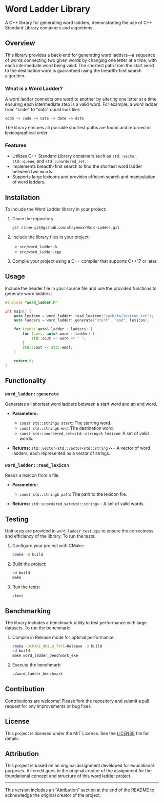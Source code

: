 # Word Ladder Library

A C++ library for generating word ladders, demonstrating the use of C++ Standard Library containers and algorithms.

## Overview

This library provides a back-end for generating word ladders—a sequence of words connecting two given words by changing one letter at a time, with each intermediate word being valid. The shortest path from the start word to the destination word is guaranteed using the breadth-first search algorithm.

### What is a Word Ladder?

A word ladder connects one word to another by altering one letter at a time, ensuring each intermediate step is a valid word. For example, a word ladder from "code" to "data" could look like:

```
code -> cade -> cate -> date -> data
```

The library ensures all possible shortest paths are found and returned in lexicographical order.

### Features

- Utilizes C++ Standard Library containers such as `std::vector`, `std::queue`, and `std::unordered_set`.
- Implements breadth-first search to find the shortest word ladder between two words.
- Supports large lexicons and provides efficient search and manipulation of word ladders.

## Installation

To include the Word Ladder library in your project:

1. Clone the repository:
    ```sh
    git clone git@github.com:shaynewx/Word-Ladder.git
    ```
2. Include the library files in your project:
    - `src/word_ladder.h`
    - `src/word_ladder.cpp`

3. Compile your project using a C++ compiler that supports C++17 or later.

## Usage

Include the header file in your source file and use the provided functions to generate word ladders:

```cpp
#include "word_ladder.h"

int main() {
    auto lexicon = word_ladder::read_lexicon("path/to/lexicon.txt");
    auto ladders = word_ladder::generate("start", "end", lexicon);

    for (const auto& ladder : ladders) {
        for (const auto& word : ladder) {
            std::cout << word << " ";
        }
        std::cout << std::endl;
    }

    return 0;
}
```

## Functionality

### `word_ladder::generate`

Generates all shortest word ladders between a start word and an end word.

- **Parameters:**
    - `const std::string& start`: The starting word.
    - `const std::string& end`: The destination word.
    - `const std::unordered_set<std::string>& lexicon`: A set of valid words.

- **Returns:** `std::vector<std::vector<std::string>>` - A vector of word ladders, each represented as a vector of strings.

### `word_ladder::read_lexicon`

Reads a lexicon from a file.

- **Parameters:**
    - `const std::string& path`: The path to the lexicon file.

- **Returns:** `std::unordered_set<std::string>` - A set of valid words.

## Testing

Unit tests are provided in `word_ladder_test.cpp` to ensure the correctness and efficiency of the library. To run the tests:

1. Configure your project with CMake:
    ```sh
    cmake -B build
    ```
2. Build the project:
    ```sh
    cd build
    make
    ```
3. Run the tests:
    ```sh
    ctest
    ```

## Benchmarking

The library includes a benchmark utility to test performance with large datasets. To run the benchmark:

1. Compile in Release mode for optimal performance:
    ```sh
    cmake -DCMAKE_BUILD_TYPE=Release -B build
    cd build
    make word_ladder_benchmark_exe
    ```
2. Execute the benchmark:
    ```sh
    ./word_ladder_benchmark
    ```

## Contribution

Contributions are welcome! Please fork the repository and submit a pull request for any improvements or bug fixes.

## License

This project is licensed under the MIT License. See the [LICENSE](LICENSE) file for details.

## Attribution

This project is based on an original assignment developed for educational purposes. All credit goes to the original creator of the assignment for the foundational concept and structure of this word ladder project.

---

This version includes an "Attribution" section at the end of the README to acknowledge the original creator of the project.